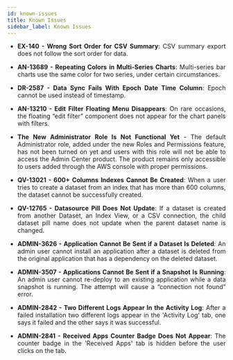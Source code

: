 ```yaml
---
id: known-issues
title: Known Issues
sidebar_label: Known Issues
---
```

<div style="text-align: justify">


* **EX-140 - Wrong Sort Order for CSV Summary**: CSV summary export does not follow the sort order for data.

* **AN-13689 - Repeating Colors in Multi-Series Charts**: Multi-series bar charts use the same color for two series, under certain circumstances.
 
* **DR-2587 - Data Sync Fails With Epoch Date Time Column**: Epoch cannot be used instead of timestamp.

* **AN-13210 - Edit Filter Floating Menu Disappears**: On rare occasions, the floating “edit filter” component does not appear for the chart panels with filters.

* **The New Administrator Role Is Not Functional Yet** - The default Administrator role, added under the new Roles and Permissions feature, has not been turned on yet and users with this role will not be able to access the Admin Center product. The product remains only accessible to users added through the AWS console with proper permissions.

* **QV-13021 - 600+ Columns Indexes Cannot Be Created**: When a user tries to create a dataset from an index that has more than 600 columns, the dataset cannot be successfully created.

* **QV-12765 - Datasource Pill Does Not Update**: If a dataset is created from another Dataset, an Index View, or a CSV connection, the child dataset pill name does not update when the parent dataset name is changed. 

* **ADMIN-3626 - Application Cannot Be Sent if a Dataset Is Deleted**: An admin user cannot install an application after a dataset is deleted from the original application that has a dependency on the deleted dataset.

* **ADMIN-3507 - Applications Cannot Be Sent if a Snapshot Is Running**: An admin user cannot re-deploy to an existing application while a data snapshot is running. The attempt will cause a “connection not found” error.

* **ADMIN-2842 - Two Different Logs Appear In the Activity Log**: After a failed installation two different logs appear in the 'Activity Log' tab, one says it failed and the other says it was successful. 

* **ADMIN-2841 - Received Apps Counter Badge Does Not Appear**: The counter badge in the 'Received Apps' tab is hidden before the user clicks on the tab.
 
